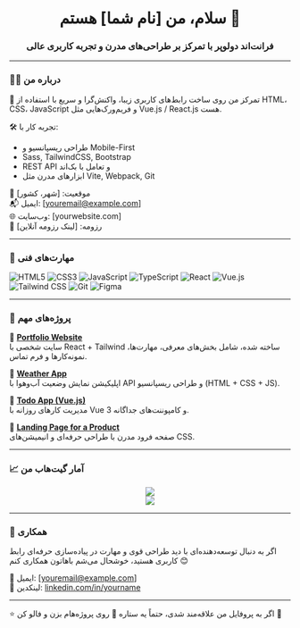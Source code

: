 <h1 align="center">سلام، من [نام شما] هستم 👋</h1>
<h3 align="center">فرانت‌اند دولوپر با تمرکز بر طراحی‌های مدرن و تجربه کاربری عالی</h3>

---

### 🧑‍💻 درباره من

🎯 تمرکز من روی ساخت رابط‌های کاربری زیبا، واکنش‌گرا و سریع با استفاده از HTML، CSS، JavaScript و فریم‌ورک‌هایی مثل Vue.js / React.js هست.

🛠 تجربه کار با:
- طراحی ریسپانسیو و Mobile-First
- Sass, TailwindCSS, Bootstrap
- REST API و تعامل با بک‌اند
- ابزارهای مدرن مثل Vite, Webpack, Git

📍 موقعیت: [شهر، کشور]  
📬 ایمیل: [youremail@example.com]  
🌐 وب‌سایت: [yourwebsite.com]  
📄 رزومه: [لینک رزومه آنلاین]

---

### 🔧 مهارت‌های فنی

![HTML5](https://img.shields.io/badge/HTML5-E34F26?style=for-the-badge&logo=html5&logoColor=fff)
![CSS3](https://img.shields.io/badge/CSS3-1572B6?style=for-the-badge&logo=css3&logoColor=fff)
![JavaScript](https://img.shields.io/badge/JavaScript-F7DF1E?style=for-the-badge&logo=javascript&logoColor=000)
![TypeScript](https://img.shields.io/badge/TypeScript-3178C6?style=for-the-badge&logo=typescript&logoColor=fff)
![React](https://img.shields.io/badge/React-20232A?style=for-the-badge&logo=react&logoColor=61DAFB)
![Vue.js](https://img.shields.io/badge/Vue.js-4FC08D?style=for-the-badge&logo=vue.js&logoColor=fff)
![Tailwind CSS](https://img.shields.io/badge/TailwindCSS-06B6D4?style=for-the-badge&logo=tailwindcss&logoColor=fff)
![Git](https://img.shields.io/badge/Git-F05032?style=for-the-badge&logo=git&logoColor=fff)
![Figma](https://img.shields.io/badge/Figma-F24E1E?style=for-the-badge&logo=figma&logoColor=fff)

---

### 📌 پروژه‌های مهم

📍 [**Portfolio Website**](https://github.com/yourusername/portfolio)  
سایت شخصی با React + Tailwind ساخته شده، شامل بخش‌های معرفی، مهارت‌ها، نمونه‌کارها و فرم تماس.

📍 [**Weather App**](https://github.com/yourusername/weather-app)  
اپلیکیشن نمایش وضعیت آب‌وهوا با API و طراحی ریسپانسیو (HTML + CSS + JS).

📍 [**Todo App (Vue.js)**](https://github.com/yourusername/vue-todo)  
مدیریت کارهای روزانه با Vue 3 و کامپوننت‌های جداگانه.

📍 [**Landing Page for a Product**](https://github.com/yourusername/product-landing)  
صفحه فرود مدرن با طراحی حرفه‌ای و انیمیشن‌های CSS.

---

### 📈 آمار گیت‌هاب من

<p align="center">
  <img src="https://github-readme-stats.vercel.app/api?username=yourusername&show_icons=true&theme=tokyonight" />
  <br/>
  <img src="https://github-readme-streak-stats.herokuapp.com?user=yourusername&theme=tokyonight&hide_border=true" />
</p>

---

### 🤝 همکاری

اگر به دنبال توسعه‌دهنده‌ای با دید طراحی قوی و مهارت در پیاده‌سازی حرفه‌ای رابط کاربری هستید، خوشحال می‌شم باهاتون همکاری کنم 😊

📧 ایمیل: [youremail@example.com]  
📨 لینکدین: [linkedin.com/in/yourname](https://linkedin.com/in/yourname)

---

⭐️ اگر به پروفایل من علاقه‌مند شدی، حتماً یه ستاره 🌟 روی پروژه‌هام بزن و فالو کن 🙌
